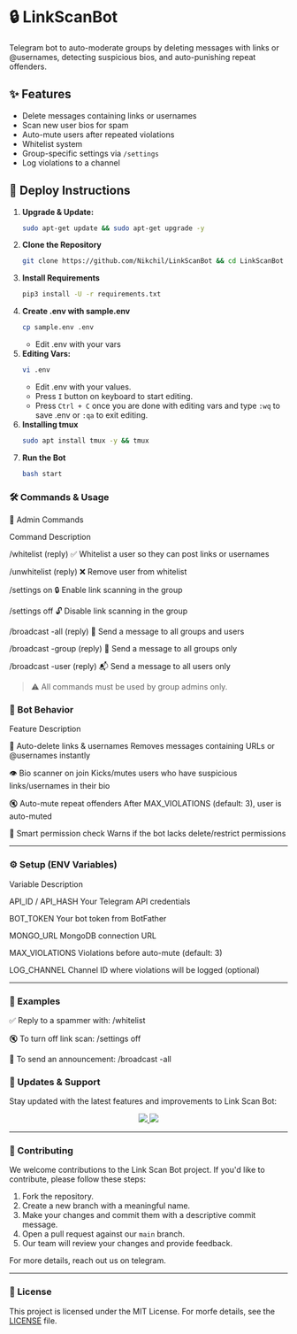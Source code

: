 # 🔒 LinkScanBot

Telegram bot to auto-moderate groups by deleting messages with links or @usernames, detecting suspicious bios, and auto-punishing repeat offenders.

## ✨ Features
- Delete messages containing links or usernames
- Scan new user bios for spam
- Auto-mute users after repeated violations
- Whitelist system
- Group-specific settings via `/settings`
- Log violations to a channel

## 🚀 Deploy Instructions

1. **Upgrade & Update:**
   ```bash
   sudo apt-get update && sudo apt-get upgrade -y
   ```
2. **Clone the Repository**
   ```bash
   git clone https://github.com/Nikchil/LinkScanBot && cd LinkScanBot
   ```
3. **Install Requirements**
   ```bash
   pip3 install -U -r requirements.txt
   ```
4. **Create .env  with sample.env**
   ```bash
   cp sample.env .env
   ```
   - Edit .env with your vars
5. **Editing Vars:**
   ```bash
   vi .env
   ```
   - Edit .env with your values.
   - Press `I` button on keyboard to start editing.
   - Press `Ctrl + C`  once you are done with editing vars and type `:wq` to save .env or `:qa` to exit editing.
6. **Installing tmux**
    ```bash
    sudo apt install tmux -y && tmux
    ```
7. **Run the Bot**
    ```bash
    bash start
    ```
### 🛠 Commands & Usage

👮 Admin Commands

Command	Description

/whitelist (reply)	✅ Whitelist a user so they can post links or usernames

/unwhitelist (reply)	❌ Remove user from whitelist

/settings on	🔒 Enable link scanning in the group

/settings off	🔓 Disable link scanning in the group

/broadcast -all (reply)	📢 Send a message to all groups and users

/broadcast -group (reply)	📣 Send a message to all groups only

/broadcast -user (reply)	📬 Send a message to all users only


> ⚠️ All commands must be used by group admins only.

### 🤖 Bot Behavior

Feature	Description

🔗 Auto-delete links & usernames	Removes messages containing URLs or @usernames instantly

👁 Bio scanner on join	Kicks/mutes users who have suspicious links/usernames in their bio

🔇 Auto-mute repeat offenders	After MAX_VIOLATIONS (default: 3), user is auto-muted

🧠 Smart permission check	Warns if the bot lacks delete/restrict permissions



---

### ⚙️ Setup (ENV Variables)

Variable	Description

API_ID / API_HASH	Your Telegram API credentials

BOT_TOKEN	Your bot token from BotFather

MONGO_URL	MongoDB connection URL

MAX_VIOLATIONS	Violations before auto-mute (default: 3)

LOG_CHANNEL	Channel ID where violations will be logged (optional)



---

### 💬 Examples

✅ Reply to a spammer with:
/whitelist

🔇 To turn off link scan:
/settings off

📣 To send an announcement:
/broadcast -all

### 🔄 Updates & Support

Stay updated with the latest features and improvements to Link Scan Bot:

<p align="center">
  <a href="https://telegram.me/GrayBotSupport">
    <img src="https://img.shields.io/badge/Join-Support%20Group-blue?style=for-the-badge&logo=telegram">
  </a>
  <a href="https://telegram.me/GrayBots">
    <img src="https://img.shields.io/badge/Join-Update%20Channel-blue?style=for-the-badge&logo=telegram">
  </a>
</p>

---

### 🤝 Contributing

We welcome contributions to the Link Scan Bot project. If you'd like to contribute, please follow these steps:

1. Fork the repository.
2. Create a new branch with a meaningful name.
3. Make your changes and commit them with a descriptive commit message.
4. Open a pull request against our `main` branch.
5. Our team will review your changes and provide feedback.

For more details, reach out us on telegram.

---

### 📜 License

This project is licensed under the MIT License. For morfe details, see the [LICENSE](LICENSE) file.
